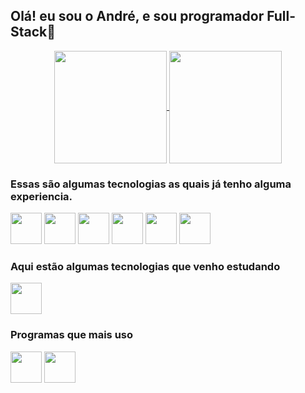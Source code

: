 
<h2>Olá! eu sou o André, e sou programador Full-Stack🚀</h2>

<div align="center" style="margin: 0 auto;">
  <a href="https://github.com/AndreMotta25">
    <img align="center" src="https://github-readme-stats.vercel.app/api?username=AndreMotta25&show_icons=true&theme=radical&count_private=true" height="180em"/>
    <img align="center" src="https://github-readme-stats.vercel.app/api/top-langs/?username=AndreMotta25&hide=php&theme=radical" height="180em"/>
  </a>
</div>
<!-- ![Anurag's GitHub stats]() -->
<!-- [![Top Langs]() -->
<div>
   <h3>Essas são algumas tecnologias as quais já tenho alguma experiencia.</h3>
  
   <img src="https://cdn.jsdelivr.net/gh/devicons/devicon/icons/html5/html5-original.svg" heigth='50px' width="50px"/>
   <img src="https://cdn.jsdelivr.net/gh/devicons/devicon/icons/javascript/javascript-original.svg" heigth='50px' width="50px" />   
   <img src="https://cdn.jsdelivr.net/gh/devicons/devicon/icons/css3/css3-original.svg" heigth='50px' width="50px" />
   <img src="https://cdn.jsdelivr.net/gh/devicons/devicon/icons/react/react-original.svg" heigth='50px' width="50px"/>
   <img src="https://cdn.jsdelivr.net/gh/devicons/devicon/icons/csharp/csharp-original.svg"  heigth='50px' width="50px" />
   <img src="https://cdn.jsdelivr.net/gh/devicons/devicon/icons/dotnetcore/dotnetcore-original.svg" heigth='50px' width="50px"/>

          

</div>
<div>
  <h3>Aqui estão algumas tecnologias que venho estudando</h3>
  <img src="https://cdn.jsdelivr.net/gh/devicons/devicon/icons/typescript/typescript-original.svg" heigth='50px' width="50px"/>


</div>
<div>
  <h3>Programas que mais uso</h3>
   <img src="https://cdn.jsdelivr.net/gh/devicons/devicon/icons/figma/figma-original.svg" heigth='50px' width="50px"/>
  <img src="https://cdn.jsdelivr.net/gh/devicons/devicon/icons/vscode/vscode-original.svg" heigth='50px' width="50px" />
</div>  
